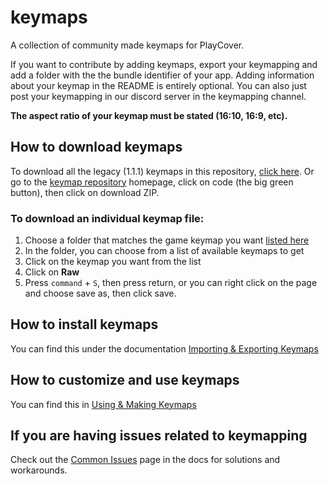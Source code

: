 # keymaps
A collection of community made keymaps for PlayCover.

If you want to contribute by adding keymaps, export your keymapping and add a folder with the the bundle identifier of your app. Adding information about your keymap in the README is entirely optional. You can also just post your keymapping in our discord server in the keymapping channel.

**The aspect ratio of your keymap must be stated (16:10, 16:9, etc).**

## How to download keymaps
To download all the legacy (1.1.1) keymaps in this repository, [click here](https://github.com/PlayCover/keymaps/archive/refs/heads/legacy_1.1.1.zip). Or go to the [keymap repository](https://github.com/PlayCover/keymaps/tree/legacy_1.1.1/keymapping) homepage, click on code (the big green button), then click on download ZIP. 

### To download an individual keymap file: 
1. Choose a folder that matches the game keymap you want [listed here](https://github.com/PlayCover/keymaps/tree/legacy_1.1.1/keymapping)
2. In the folder, you can choose from a list of available keymaps to get
3. Click on the keymap you want from the list
4. Click on **Raw** 
5. Press `command` + `S`, then press return, or you can right click on the page and choose save as, then click save. 

## How to install keymaps
You can find this under the documentation [Importing & Exporting Keymaps](https://docs.playcover.io/keymapping/import_export_keymaps)

## How to customize and use keymaps 
You can find this in [Using & Making Keymaps](https://docs.playcover.io/keymapping/using_making_keymaps)

## If you are having issues related to keymapping
Check out the [Common Issues](https://docs.playcover.io/keymapping/common_issues) page in the docs for solutions and workarounds.
